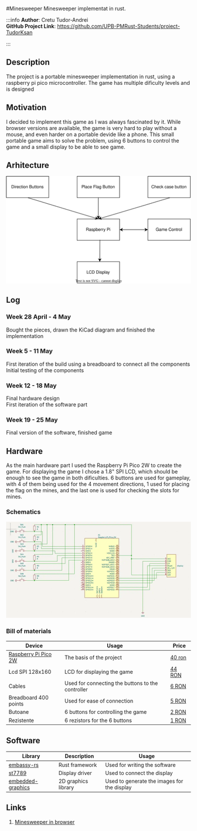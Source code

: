 #Minesweeper
Minesweeper implementat in rust.

:::info
**Author**: Cretu Tudor-Andrei \
**GitHub Project Link**: https://github.com/UPB-PMRust-Students/proiect-TudorKsan

:::

## Description

The project is a portable minesweeper implementation in rust, using a raspberry pi pico microcontroller. The game has multiple dificulty levels and is designed 

## Motivation

I decided to implement this game as I was always fascinated by it. While browser versions are available, the game is very hard to play without a mouse, and even harder on a portable devide like a phone. This small portable game aims to solve the problem, using 6 buttons to control the game and a small display to be able to see game.

## Arhitecture
![arhitectura](Arhitecture.svg)

## Log

### Week 28 April - 4 May

Bought the pieces, drawn the KiCad diagram and finished the implementation

### Week 5 - 11 May

First iteration of the build using a breadboard to connect all the components \
Initial testing of the components

### Week 12 - 18 May

Final hardware design \
First iteration of the software part

### Week 19 - 25 May

Final version of the software, finished game

## Hardware

As the main hardware part I used the Raspberry Pi Pico 2W to create the game. For displaying the game I chose a 1.8" SPI LCD, which should be enough to see the game in both dificulties. 6 buttons are used for gameplay, with 4 of them being used for the 4 movement directions, 1 used for placing the flag on the mines, and the last one is used for checking the slots for mines. 

### Schematics

![schematic](schematic_cretu_tudor.webp)

### Bill of materials
| Device | Usage | Price |
|--------|-------|-------|
| [Raspberry Pi Pico 2W](https://www.raspberrypi.com/documentation/microcontrollers/pico-series.html) | The basis of the project | [40 ron](https://www.optimusdigital.ro/ro/placi-raspberry-pi/13327-raspberry-pi-pico-2-w.html)|
| Lcd SPI 128x160 | LCD for displaying the game | [44 RON](https://ardushop.ro/ro/display-uri-si-led-uri/1349-modul-lcd-spi-128x160-6427854019561.html) |
| Cables | Used for connecting the buttons to the controller | [6 RON](https://www.optimusdigital.ro/ro/fire-fire-mufate/93-fire-colorate-tata-tata-20cm.html) |
| Breadboard 400 points | Used for ease of connection | [5 RON](https://www.optimusdigital.ro/ro/prototipare-breadboard-uri/44-breadboard-400-points.html) |
| Butoane | 6 buttons for controlling the game | [2 RON](https://www.optimusdigital.ro/ro/butoane-i-comutatoare/1119-buton-6x6x6.html) |
| Rezistente | 6 rezistors for the 6 buttons | [1 RON](https://www.optimusdigital.ro/ro/componente-electronice-rezistoare/1088-rezistor-025w-100k.html?search_query=rezistor&results=110) |

## Software

| Library | Description | Usage |
|---------|-------------|-------|
| [embassy-rs](https://github.com/embassy-rs/embassy) | Rust framework | Used for writing the software |
| [st7789](https://github.com/almindor/st7789) | Display driver | Used to connect the display |
| [embedded-graphics](https://github.com/embedded-graphics/embedded-graphics) | 2D graphics library | Used to generate the images for the display |

## Links
1. [Minesweeper in browser](https://minesweeperonline.com/)
